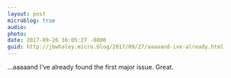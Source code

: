 ```yaml
---
layout: post
microblog: true
audio: 
photo: 
date: 2017-09-26 16:05:27 -0800
guid: http://jbwhaley.micro.blog/2017/09/27/aaaaand-ive-already.html
---
```

...aaaaand I've already found the first major issue. Great.
